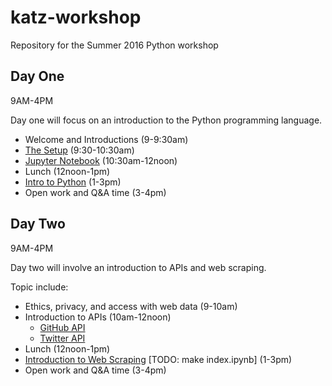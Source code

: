 # katz-workshop
Repository for the Summer 2016 Python workshop







## Day One

9AM-4PM

Day one will focus on an introduction to the Python programming language.

* Welcome and Introductions (9-9:30am)
* [The Setup](the-setup/the-setup.ipynb) (9:30-10:30am)
* [Jupyter Notebook](jupyter-notebooks/what-is-jupyter.ipynb) (10:30am-12noon)
* Lunch (12noon-1pm)
* [Intro to Python](intro-to-python/index.ipynb) (1-3pm)
* Open work and Q&A time (3-4pm)

## Day Two

9AM-4PM

Day two will involve an introduction to APIs and web scraping.


Topic include:

* Ethics, privacy, and access with web data (9-10am)
* Introduction to APIs (10am-12noon)
  * [GitHub API](github-api/index.ipynb)
  * [Twitter API](twitter-api/index.ipynb)
* Lunch (12noon-1pm)
* [Introduction to Web Scraping](web-scraping/index.ipynb) [TODO: make index.ipynb] (1-3pm)
* Open work and Q&A time (3-4pm)


